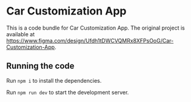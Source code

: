 
  # Car Customization App

  This is a code bundle for Car Customization App. The original project is available at https://www.figma.com/design/Ufdh1tDWCVQMRx8XFPsOoG/Car-Customization-App.

  ## Running the code

  Run `npm i` to install the dependencies.

  Run `npm run dev` to start the development server.
  